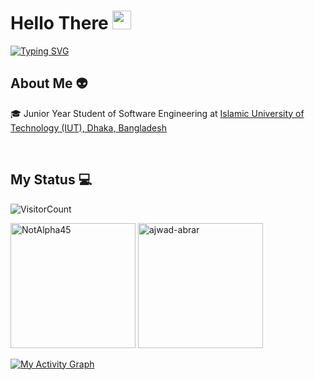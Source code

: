 <h1>Hello There <img src = "https://raw.githubusercontent.com/MartinHeinz/MartinHeinz/master/wave.gif" width = 30px></h1>

[![Typing SVG](https://readme-typing-svg.herokuapp.com?font=Fira+Code&size=18&duration=2000&pause=1000&multiline=true&width=435&lines=An+explorer+at+finding+new+things+❤;Machine+Learning+🤔)](https://git.io/typing-svg)


## About Me 👽

🎓 Junior Year Student of Software Engineering at <a href="https://www.iutoic-dhaka.edu/">Islamic University of Technology (IUT), Dhaka, Bangladesh</a>

<br>

## My Status 💻

![VisitorCount](https://profile-counter.glitch.me/ajwad-abrar/count.svg)

<p><img height="200em" src="https://github-readme-stats.vercel.app/api?username=ajwad-abrar&hide_border=true&count_private=true&show_icons=true&theme=codeSTACKr" alt="NotAlpha45"/>
<img height="200em" src="https://github-readme-stats.vercel.app/api/top-langs?username=ajwad-abrar&show_icons=true&locale=en&layout=compact&hide_border=true&theme=codeSTACKr" alt="ajwad-abrar"/></p>

<p><a href="#"><img alt="My Activity Graph" src="https://activity-graph.herokuapp.com/graph?username=ajwad-abrar&bg_color=0D1117&color=e05397&line=e05397&point=FFFFFF&hide_border=true&" /></a></p>
